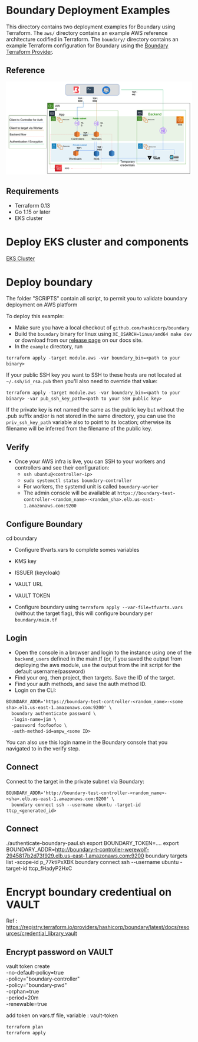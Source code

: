 # Boundary Deployment Examples
This directory contains two deployment examples for Boundary using Terraform. The `aws/` directory contains an example AWS reference architecture codified in Terraform. The `boundary/` directory contains an example Terraform configuration for Boundary using the [Boundary Terraform Provider](https://github.com/hashicorp/terraform-provider-boundary).

## Reference
![](./img/boundary-schema.png)

## Requirements
- Terraform 0.13
- Go 1.15 or later 
- EKS cluster

# Deploy EKS cluster and components
[EKS Cluster](./eks-v2/)


# Deploy boundary
The folder "SCRIPTS" contain all script, to permit you to validate boundary deployment on AWS platform

To deploy this example:
- Make sure you have a local checkout of `github.com/hashicorp/boundary`
- Build the `boundary` binary for linux using `XC_OSARCH=linux/amd64 make dev` or download from our [release page](https://boundaryproject.io/) on our docs site.
- In the `example` directory, run 

```
terraform apply -target module.aws -var boundary_bin=<path to your binary>
```

If your public SSH key you want to SSH to these hosts are not located at `~/.ssh/id_rsa.pub` then you'll also need to override that value:
```
terraform apply -target module.aws -var boundary_bin=<path to your binary> -var pub_ssh_key_path=<path to your SSH public key>
```

If the private key is not named the same as the public key but without the .pub suffix and/or is not stored in the same directory, you can use the `priv_ssh_key_path` variable also to point to its location; otherwise its filename will be inferred from the filename of the public key.

## Verify
- Once your AWS infra is live, you can SSH to your workers and controllers and see their configuration:
  - `ssh ubuntu@<controller-ip>`
  - `sudo systemctl status boundary-controller`
  - For workers, the systemd unit is called `boundary-worker`
  - The admin console will be available at `https://boundary-test-controller-<random_name>-<random_sha>.elb.us-east-1.amazonaws.com:9200`

## Configure Boundary 
cd boundary

- Configure tfvarts.vars to complete somes variables
 - KMS key
 - ISSUER (keycloak)
 - VAULT URL
 - VAULT TOKEN

- Configure boundary using `terraform apply --var-file=tfvarts.vars` (without the target flag), this will configure boundary per `boundary/main.tf`

## Login
- Open the console in a browser and login to the instance using one of the `backend_users` defined in the main.tf (or, if you saved the output from deploying the aws module, use the output from the init script for the default username/password)
- Find your org, then project, then targets. Save the ID of the target. 
- Find your auth methods, and save the auth method ID.
- Login on the CLI: 

```
BOUNDARY_ADDR='https://boundary-test-controller-<random_name>-<some sha>.elb.us-east-1.amazonaws.com:9200' \
  boundary authenticate password \
  -login-name=jim \
  -password foofoofoo \
  -auth-method-id=ampw_<some ID>
```

You can also use this login name in the Boundary console that you navigated to in the verify step.

## Connect

Connect to the target in the private subnet via Boundary:

```
BOUNDARY_ADDR='http://boundary-test-controller-<random_name>-<sha>.elb.us-east-1.amazonaws.com:9200' \
  boundary connect ssh --username ubuntu -target-id ttcp_<generated_id>
```


## Connect

./authenticate-boundary-paul.sh
export BOUNDARY_TOKEN=....
export BOUNDARY_ADDR=http://boundary-t-controller-werewolf-2945817b2d73f929.elb.us-east-1.amazonaws.com:9200
boundary targets  list -scope-id p_77ktiPxXBK
boundary connect ssh --username ubuntu -target-id ttcp_fHadyP2HxC

# Encrypt boundary credentiual on VAULT
Ref : https://registry.terraform.io/providers/hashicorp/boundary/latest/docs/resources/credential_library_vault

## Encrypt password on VAULT
vault token create \
  -no-default-policy=true \
  -policy="boundary-controller" \
  -policy="boundary-pwd" \
  -orphan=true \
  -period=20m \
  -renewable=true

add token on vars.tf file, variable : vault-token

```
terraform plan
terraform apply
```
